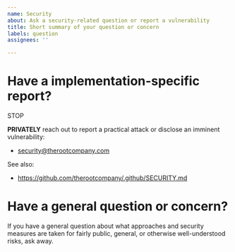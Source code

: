 ```yaml
---
name: Security
about: Ask a security-related question or report a vulnerability
title: Short summary of your question or concern
labels: question
assignees: ''

---
```


# Have a implementation-specific report?

STOP

**PRIVATELY** reach out to report a practical attack or disclose an imminent vulnerability:
- security@therootcompany.com

See also:
- https://github.com/therootcompany/.github/SECURITY.md

# Have a general question or concern?

If you have a general question about what approaches and security measures are taken for fairly public, general, or otherwise well-understood risks, ask away.
